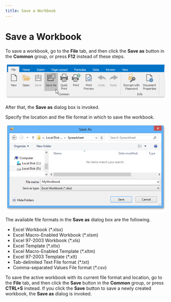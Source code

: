 ```yaml
---
title: Save a Workbook
---
```

# Save a Workbook
To save a workbook, go to the **File** tab, and then click the **Save as** button in the **Common** group,  or press **F12** instead of these steps.

![SaveAsDialog.png](../../../images/img21120.png)

After that, the **Save as** dialog box is invoked.

Specify the location and the file format in which to save the workbook.

![SaveAsBox.png](../../../images/img21122.png)

The available file formats in the **Save as** dialog box are the following.
* Excel Workbook (*.xlsx)
* Excel Macro-Enabled Workbook (*.xlsm)
* Excel 97-2003 Workbook (*.xls)
* Excel Template (*.xltx)
* Excel Macro-Enabled Template (*.xltm)
* Excel 97-2003 Template (*.xlt)
* Tab-delimited Text File format (*.txt)
* Comma-separated Values File format (*.csv)

To save the active workbook with its current file format and location, go to the **File** tab, and then click the **Save** button in the **Common** group,  or press **CTRL+S** instead. If you click the **Save** button to save a newly created workbook, the **Save as** dialog is invoked.